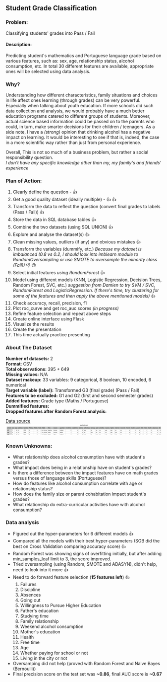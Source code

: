 ## Student Grade Classification

### Problem:
Classifying students' grades into Pass / Fail

#### Description:
Predicting student's mathematics and Portuguese language grade based on various features, such as:
sex, age, relationship status, alcohol consumption, etc. In total 30 different features are available, appropriate ones will be selected using data analysis.

### Why?
Understanding how different characteristics, family situations and choices in life affect ones learning (through grades) can be very powerful. Especially when talking about youth education. If more schools did such data collection and analysis, we would probably have a much better education programs catered to different groups of students.
Moreover, actual science based information could be passed on to the parents who could, in turn, make smarter decisions for their children / teenagers.
As a side note, I have a *(strong)* opinion that drinking alcohol has a negative impact on learning. It would be interesting to see if that is, indeed, the case in a more scientific way rather than just from personal experience.

Overall, This is not so much of a business problem, but rather a social responsibility question.  
*I don't have any specific knowledge other than my, my family's and friends' experience*

### Plan of Action:

1. Clearly define the question - :thumbsup:
2. Get a good quality dataset (ideally multiple) - :thumbsup: :thumbsup:
3. Transform the data to reflect the question (convert final grades to labels (Pass / Fail)) :thumbsup:
4. Store the data in SQL database tables :thumbsup:
5. Combine the two datasets (using SQL UNION) :thumbsup:
6. Explore and analyse the dataset(s) :thumbsup:
7. Clean missing values, outliers (if any) and obvious mistakes :thumbsup:  
8. Transform the variables (dummify, etc.) *Because my dataset is imbalanced (0.8 vs 0.2, I should look into imblearn module to RandomOversampling or use SMOTE to oversample the minority class (Fail))* :thumbsdown: :confused:
9. Select initial features *using RandomForest* :thumbsup:
10. Model using different models (KNN, Logistic Regression, Decision Trees, Random Forest, SVC, etc.) *suggestion from Damien to try SVM / SVC, RandomForest and LogisticRegression. If there's time, try clustering for some of the features and then apply the above mentioned models)* :thumbsup:
11. Check accuracy, recall, precision, f1
12. Plot roc_curve and get roc_auc scores *(in progress)*
13. Refine feature selection and repeat above steps
14. Create online interface using Flask
15. Visualize the results
16. Create the presentation
17. This time actually practice presenting

### About The Dataset

**Number of datasets:** 2  
**Format**: CSV  
**Total observations:** 395 + 649  
**Missing values:** N/A  
**Dataset makeup:** 33 variables: 9 categorical, 8 boolean, 10 encoded, 6 numerical  
**Target variable (label):** Transformed G3 (final grade) (Pass / Fail)  
**Features to be excluded:** G1 and G2 (first and second semester grades)  
**Added features:** Grade type (Maths / Portuguese)  
**Dummified features:**   
**Dropped features after Random Forest analysis:**   


[Data source](http://archive.ics.uci.edu/ml/datasets/Student+Performance#)
![What a Fail!](Student_Grades_dataset.png)

### Known Unknowns:

* What relationship does alcohol consumption have with student's grades?
* What impact does being in a relationship have on student's grades?
* Is there a difference between the impact features have on math grades versus those of language skills (Portuguese)?
* How do features like alcohol consumption correlate with age or relationship status?
* How does the family size or parent cohabitation impact student's grades?
* What relationship do extra-curricular activities have with alcohol consumption?

### Data analysis

* Figured out the hyper-parameters for 6 different models :thumbsup:  
* Compared all the models with their best hyper-parameters (SGB did the best on Cross Validation comparing accuracy score) :thumbsup:  
* Random Forest was showing signs of overfitting initially, but after adding min_samples_leaf limit to 3, the score improved.  
* Tried oversampling (using Random, SMOTE and ADASYN), didn't help, need to look into it more :thumbsup:  
* Need to do forward feature selection (**15 features left**) :thumbsup:
  1. Failures
  2. Discipline
  3. Absences
  4. Going out
  5. Willingness to Pursue Higher Education
  6. Father's education
  7. Studying time
  8. Family relationship
  9. Weekend alcohol consumption
  10. Mother's education
  11. Health
  12. Free time
  13. Age
  14. Whether paying for school or not
  15. Living in the city or not
* Oversamping did not help (proved with Random Forest and Naive Bayes (Bernoulli))
* Final precision score on the test set was **~0.86**, final AUC score is **~0.67**
